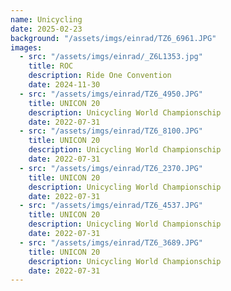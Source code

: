 ```yaml
---
name: Unicycling
date: 2025-02-23
background: "/assets/imgs/einrad/TZ6_6961.JPG"
images:
  - src: "/assets/imgs/einrad/_Z6L1353.jpg"
    title: ROC
    description: Ride One Convention
    date: 2024-11-30
  - src: "/assets/imgs/einrad/TZ6_4950.JPG"
    title: UNICON 20
    description: Unicycling World Championschip
    date: 2022-07-31
  - src: "/assets/imgs/einrad/TZ6_8100.JPG"
    title: UNICON 20
    description: Unicycling World Championschip
    date: 2022-07-31
  - src: "/assets/imgs/einrad/TZ6_2370.JPG"
    title: UNICON 20
    description: Unicycling World Championschip
    date: 2022-07-31
  - src: "/assets/imgs/einrad/TZ6_4537.JPG"
    title: UNICON 20
    description: Unicycling World Championschip
    date: 2022-07-31
  - src: "/assets/imgs/einrad/TZ6_3689.JPG"
    title: UNICON 20
    description: Unicycling World Championschip
    date: 2022-07-31
---
```

